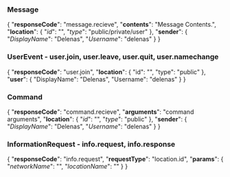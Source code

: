### Message
{
	"**responseCode**": "message.recieve",
	"**contents**": "Message Contents.",
    "**location**": {
        "*id*": "<guid>",
        "*type*": "public/private/user"
    },
	"**sender**": {
		"*DisplayName*": "Delenas", 
		"*Username*": "delenas" 
	}
}

### UserEvent - user.join, user.leave, user.quit, user.namechange
{
	"**responseCode**": "user.join",
	"**location**": {
        "id": "<guid>",
        "type": "public"
    },
	"**user**": {
		"DisplayName": "Delenas",
		"Username": "delenas"
	}
}

### Command
{
	"**responseCode**": "command.recieve",
	"**arguments**": "command arguments",
    "**location**": {
        "*id*": "<guid>",
        "*type*": "public"
    },
    "**sender**": {
        "*DisplayName*": "Delenas",
        "*Username*": "delenas"
    }
}

### InformationRequest - info.request, info.response
{
    "**responseCode**": "info.request",
    "**requestType**": "location.id",
    "**params**": {
        "*networkName*": "<string>",
        "*locationName*": "<string>"
    }
}


